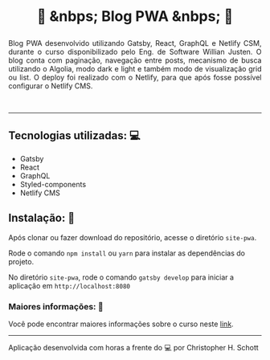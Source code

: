 # <p align="center"> :postbox: &nbps; Blog PWA &nbps; :postbox: </p>

<p align="justify">
Blog PWA desenvolvido utilizando Gatsby, React, GraphQL e Netlify CSM, durante o curso disponibilizado pelo Eng. de Software Willian Justen. O blog conta com paginação, navegação entre posts, mecanismo de busca utilizando o Algolia, modo dark e light e também modo de visualização grid ou list. O deploy foi realizado com o Netlify, para que após fosse possível configurar o Netlify CMS.
</p> <br />

<div align="center">
  <img src="" width="" />
</div>

<hr>

## Tecnologias utilizadas: :computer:
<ul>
  <li>Gatsby</li>
  <li>React</li>
  <li>GraphQL</li>
  <li>Styled-components</li>
  <li>Netlify CMS</li>
</ul>

## Instalação: :rocket:

Após clonar ou fazer download do repositório, acesse o diretório `site-pwa`.

Rode o comando `npm install` ou `yarn` para instalar as dependências do projeto.

No diretório `site-pwa`, rode o comando `gatsby develop` para iniciar a aplicação em `http://localhost:8080`


### Maiores informações: :pencil:

Você pode encontrar maiores informações sobre o curso neste <a href="https://www.udemy.com/course/gatsby-crie-um-site-pwa-com-react-graphql-e-netlify-cms/">link</a>.

<hr>

Aplicação desenvolvida com horas a frente do :computer: por Christopher H. Schott
